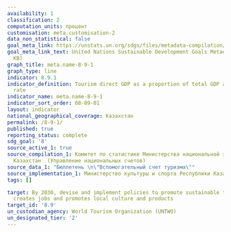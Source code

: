 ```yaml
---
availability: 1
classification: 2
computation_units: процент
customisation: meta.customisation-2
data_non_statistical: false
goal_meta_link: https://unstats.un.org/sdgs/files/metadata-compilation/Metadata-Goal-8.pdf
goal_meta_link_text: United Nations Sustainable Development Goals Metadata (PDF 526
  KB)
graph_title: meta.name-8-9-1
graph_type: line
indicator: 8.9.1
indicator_definition: Tourism direct GDP as a proportion of total GDP and in growth
  rate
indicator_name: meta.name-8-9-1
indicator_sort_order: 08-09-01
layout: indicator
national_geographical_coverage: Казахстан
permalink: /8-9-1/
published: true
reporting_status: complete
sdg_goal: '8'
source_active_1: true
source_compilation_1: Комитет по статистике Министерства национальной экономики Республики
  Казахстан  (Управление национальных счетов)
source_data_1: "Бюллетень \n\"Вспомогательный счет туризма\""
source_implementation_1: Министерство культуры и спорта Республики Казахстан
tags: []

target: By 2030, devise and implement policies to promote sustainable tourism that
  creates jobs and promotes local culture and products
target_id: '8.9'
un_custodian_agency: World Tourism Organization (UNTWO)
un_designated_tier: '2'
---
```

